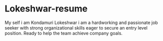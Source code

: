 # Lokeshwar-resume
My self i am Kondamuri Lokeshwar i am a hardworking and passionate job seeker with strong organizational skills eager to secure an 
entry level position. Ready to help the team achieve company goals. 
